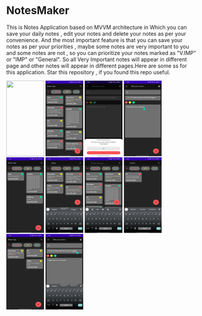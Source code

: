 # NotesMaker
This is Notes Application based on MVVM architecture in Which you can save your daily notes , edit your notes and delete your notes as per your convenience. And the most important feature is that you can save your notes as per your priorities , maybe some notes are very important to you and some notes are not , so you can prioritize your notes marked as "V.IMP" or "IMP" or "General". So all Very Important notes will appear in different page and other notes will appear in different pages.Here are some ss for this application.
Star this repository , if you found this repo useful.

<a href="url"><img src="https://github.com/Raghavarya2002/NotesMaker/Notes1.jpg?raw=true"  height="200" width="100" ></a>
<a href="url"><img src="https://github.com/Raghavarya2002/NotesMaker/blob/Master/Notes11.jpg"  height="200" width="100" ></a></a> 
<a href="url"><img src="https://github.com/Raghavarya2002/NotesMaker/blob/Master/Notes4.jpg"  height="200" width="100" ></a></a> 
<a href="url"><img src="https://github.com/Raghavarya2002/NotesMaker/blob/Master/Notes2.jpg"  height="200" width="100" ></a></a> 
<a href="url"><img src="https://github.com/Raghavarya2002/NotesMaker/blob/Master/Notes12.jpg"  height="200" width="100" ></a></a> 
<a href="url"><img src="https://github.com/Raghavarya2002/NotesMaker/blob/Master/Notes10.jpg"  height="200" width="100" ></a></a> 
<a href="url"><img src="https://github.com/Raghavarya2002/NotesMaker/blob/Master/Notes9.jpg"  height="200" width="100" ></a></a> 
<a href="url"><img src="https://github.com/Raghavarya2002/NotesMaker/blob/Master/Notes8.jpg"  height="200" width="100" ></a></a> 
<a href="url"><img src="https://github.com/Raghavarya2002/NotesMaker/blob/Master/Notes7.jpg"  height="200" width="100" ></a></a> 
<a href="url"><img src="https://github.com/Raghavarya2002/NotesMaker/blob/Master/Notes13.jpg"  height="200" width="100" ></a>
